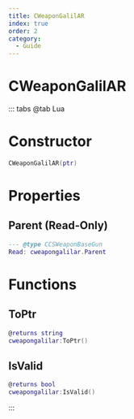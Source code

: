 ```yaml
---
title: CWeaponGalilAR
index: true
order: 2
category:
  - Guide
---
```


# CWeaponGalilAR

::: tabs
@tab Lua
# Constructor
```lua
CWeaponGalilAR(ptr)
```
# Properties
## Parent (Read-Only)
```lua
--- @type CCSWeaponBaseGun
Read: cweapongalilar.Parent
```
# Functions
## ToPtr
```lua
@returns string
cweapongalilar:ToPtr()
```
## IsValid
```lua
@returns bool
cweapongalilar:IsValid()
```

:::